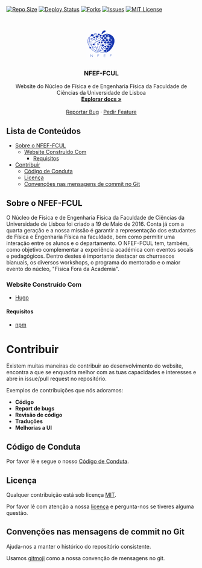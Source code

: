 <!-- PROJECT SHIELDS -->
[![Repo Size][repo-size-shield]][repo-size-url]
[![Deploy Status][deploy-status-shield]][deploy-status-url]
[![Forks][forks-shield]][forks-url]
[![Issues][issues-shield]][issues-url]
[![MIT License][license-shield]][license-url]



<!-- PROJECT LOGO -->
<br />
<p align="center">
  <a href="https://github.com/NFEF-FCUL/website">
    <img src="site/static/img/logo.png" alt="Logo" width="80" height="80">
  </a>

  <h3 align="center">NFEF-FCUL</h3>

  <p align="center">
    Website do Núcleo de Física e de Engenharia Física da Faculdade de Ciências da Universidade de Lisboa
    <br />
    <a href="https://github.com/NFEF-FCUL/website"><strong>Explorar docs »</strong></a>
    <br />
    <br />
    <a href="https://github.com/NFEF-FCUL/website/issues">Reportar Bug</a>
    ·
    <a href="https://github.com/NFEF-FCUL/website/issues">Pedir Feature</a>
  </p>
</p>



<!-- TABLE OF CONTENTS -->
## Lista de Conteúdos

* [Sobre o NFEF-FCUL](#sobre-o-nfef-fcul)
  * [Website Construído Com](#website-construído-com)
    + [Requisitos](#requisitos)
* [Contribuir](#contribuir)
  + [Código de Conduta](#código-de-conduta)
  + [Licença](#licença)
  + [Convenções nas mensagens de commit no Git](#convenções-nas-mensagens-de-commit-no-git)

<!-- ABOUT NFEF-FCUL -->
## Sobre o NFEF-FCUL
O Núcleo de Física e de Engenharia Física da Faculdade de Ciências da Universidade de Lisboa foi criado a 19 de Maio de 2016. Conta já com a quarta geração e a nossa missão é garantir a representação dos estudantes de Física e Engenharia Física na faculdade, bem como permitir uma interação entre os alunos e o departamento.
O NFEF-FCUL tem, também, como objetivo complementar a experiência académica com eventos socais e pedagógicos. Dentro destes é importante destacar os churrascos bianuais, os diversos workshops, o programa do mentorado e o maior evento do núcleo, "Física Fora da Academia".

### Website Construído Com
* [Hugo](https://gohugo.io/)

#### Requisitos
* [npm](https://www.npmjs.com/)


<!-- CONTRIBUTING -->
# Contribuir
Existem muitas maneiras de contribuir ao desenvolvimento do website, encontra a que se enquadra melhor com as tuas capacidades e interesses e abre in issue/pull request no repositório.

Exemplos de contribuições que nós adoramos:

- **Código**
- **Report de bugs**
- **Revisão de código**
- **Traduções**
- **Melhorias a UI**

## Código de Conduta

Por favor lê e segue o nosso [Código de Conduta](https://github.com/NFEF-FCUL/website/blob/master/CODE_OF_CONDUCT.md).

## Licença

Qualquer contribuição está sob licença [MIT](https://opensource.org/licenses/MIT).

Por favor lê com atenção a nossa [licença](https://github.com/NFEF-FCUL/website/blob/master/LICENSE) e pergunta-nos se tiveres alguma questão.

## Convenções nas mensagens de commit no Git

Ajuda-nos a manter o histórico do repositório consistente.

Usamos [gitmoji](https://gitmoji.carloscuesta.me/) como a nossa convenção de mensagens no git.



<!-- MARKDOWN LINKS & IMAGES -->
[deploy-status-shield]: https://api.netlify.com/api/v1/badges/c09289ed-4ec7-485a-937d-8a2e6c0fe223/deploy-status
[deploy-status-url]: https://app.netlify.com/sites/nfef-fcul/deploys
[repo-size-shield]: https://img.shields.io/github/repo-size/NFEF-FCUL/website
[repo-size-url]: https://github.com/NFEF-FCUL/website
[forks-shield]: https://img.shields.io/github/forks/NFEF-FCUL/website
[forks-url]: https://github.com/NFEF-FCUL/website/network/members
[issues-shield]: https://img.shields.io/github/forks/NFEF-FCUL/website
[issues-url]: https://github.com/NFEF-FCUL/website/issues
[license-shield]: https://img.shields.io/github/license/NFEF-FCUL/website
[license-url]: https://github.com/NFEF-FCUL/website/LICENSE

